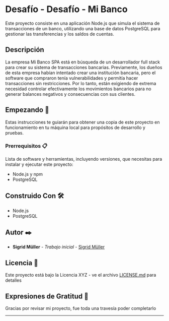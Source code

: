 # Desafío - Desafío - Mi Banco

Este proyecto consiste en una aplicación Node.js que simula el sistema de transacciones de un banco, utilizando una base de datos PostgreSQL para gestionar las transferencias y los saldos de cuentas.

## Descripción

La empresa Mi Banco SPA está en búsqueda de un desarrollador full stack para crear su sistema de transacciones bancarias. Previamente, los dueños de esta empresa habían intentado crear una institución bancaria, pero el software que compraron tenía vulnerabilidades y permitía hacer transacciones sin restricciones. Por lo tanto, están exigiendo de extrema necesidad controlar efectivamente los movimientos bancarios para no generar balances negativos y consecuencias con sus clientes.

## Empezando 🚀

Estas instrucciones te guiarán para obtener una copia de este proyecto en funcionamiento en tu máquina local para propósitos de desarrollo y pruebas.

### Prerrequisitos 📋

Lista de software y herramientas, incluyendo versiones, que necesitas para instalar y ejecutar este proyecto:

- Node.js y npm
- PostgreSQL

## Construido Con 🛠️

- Node.js
- PostgreSQL

## Autor ✒️

- **Sigrid Müller** - _Trabajo inicial_ - [Sigrid Müller](https://github.com/SigridMV)

## Licencia 📄

Este proyecto está bajo la Licencia XYZ - ve el archivo [LICENSE.md](LICENSE.md) para detalles

## Expresiones de Gratitud 🎁

Gracias por revisar mi proyecto, fue toda una travesía poder completarlo

---

